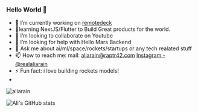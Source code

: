 ### Hello World 👋


- 🔭 I’m currently working on [remotedeck](http://remotedeck.vercel.com)
- 🌱learning NextJS/Flutter to Build Great products for the world.
- 👯 I’m looking to collaborate on Youtube
- 🤔 I’m looking for help with Hello Mars Backend
- 💬 Ask me about ai/ml/space/rockets/startups or any tech realated stuff 
- 📫 How to reach me: mail: aliarain@raptr42.com [Instagram - @realaliarain](http://instagram.com/realaliarain) 
- ⚡ Fun fact: i love building rockets models!
- 
<img align="center" src="https://github-readme-streak-stats.herokuapp.com/?user=aliarain" alt="aliarain" />

![Ali's GitHub stats](https://github-readme-stats.vercel.app/api?username=aliarain&hide=contribs,prs)
